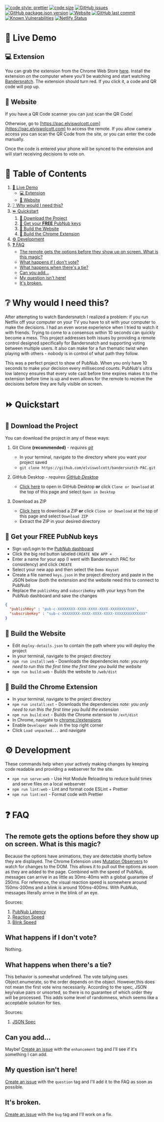 [![code style: prettier](https://img.shields.io/badge/code_style-prettier-ff69b4.svg?style=flat-square)](https://github.com/prettier/prettier)
[![code size](https://img.shields.io/github/repo-size/elviswolcott/bandersnatch-PAC.svg?style=flat-square)](https://github.com/elviswolcott/bandersnatch-PAC)
[![GitHub issues](https://img.shields.io/github/issues/elviswolcott/bandersnatch-PAC.svg?style=flat-square)](https://github.com/elviswolcott/bandersnatch-PAC/issues)
[![GitHub package.json version](https://img.shields.io/github/package-json/v/elviswolcott/bandersnatch-PAC.svg?style=flat-square)](https://github.com/elviswolcott/bandersnatch-PAC/blob/master/package.json)
[![Website](https://img.shields.io/website-up-down-green-red/https/pac.elviswolcott.com.svg?style=flat-square)](https://pac.elviswolcott.com)
[![GitHub last commit](https://img.shields.io/github/last-commit/elviswolcott/bandersnatch-PAC.svg?style=flat-square)](https://github.com/elviswolcott/bandersnatch-PAC/commits/master)
[![Known Vulnerabilities](https://snyk.io/test/github/elviswolcott/bandersnatch-PAC/badge.svg?style=flat-square)](https://snyk.io/test/github/elviswolcott/bandersnatch-PAC/)
[![Netlify Status](https://api.netlify.com/api/v1/badges/1e1b6747-be84-4f08-9aba-c75f34fbb0b4/deploy-status)](https://app.netlify.com/sites/pensive-borg-90db04/deploys)

# :red_circle: Live Demo #

## :computer: Extension ##

You can grab the extension from the Chrome Web Store [here](https://chrome.google.com/webstore/detail/bandersnatch-pac/lhcoekiedpkknoomgpjinffiplhinifb). Install the extension on the computer where you'll be watching and start watching [Bandersnatch](https://www.netflix.com/watch/80988062). The extension should turn red. If you click it, a code and QR code will pop up.

## :iphone: Website ##

If you have a QR Code scanner you can just scan the QR Code!

Otherwise, go to [https://pac.elviswolcott.com](https://pac.elviswolcott.com) to access the remote. If you allow camera access you can scan the QR Code from the site, or you can enter the code manually.

Once the code is entered your phone will be synced to the extension and will start receiving decisions to vote on.

# :blue_book: Table of Contents #

1. [:red_circle: Live Demo](#-live-demo)
    - [:computer: Extension](#-extension)
    - [:iphone: Website](#-website)
2. [:grey_question: Why would I need this?](#-why-would-i-need-this)
3. [:fast_forward: Quickstart](#-quickstart)
    1. [:floppy_disk: Download the Project](#-download-the-project)
    2. [:key: Get your **FREE** PubNub keys](#-get-your-free-pubnub-keys)
    3. [:hammer: Build the Website](#-build-the-website)
    4. [:hammer: Build the Chrome Extension](-build-the-chrome-extension)
4. [:gear: Development](#-development)
5. [:question: FAQ](#-faq)
    - [The remote gets the options before they show up on screen. What is this magic?](#the-remote-gets-the-options-before-they-show-up-on-screen.-what-is-this-magic?)
    - [What happens if I don't vote?](#what-happens-if-i-don't-vote)
    - [What happens when there's a tie?](#what-happens-when-there's-a-tie)
    - [Can you add...](#can-you-add...)
    - [My question isn't here!](#my-question-isn't-here!)
    - [It's broken.](#it's-broken)

# :grey_question: Why would I need this? #

After attempting to watch Bandersnatch I realized a problem: if you run Netflix off your computer on your TV you have to sit with your computer to make the decisions. I had an even worse experience when I tried to watch it with friends. Trying to come to a consensus within 10 seconds can quickly become a mess. This project addresses both issues by providing a remote control designed specifically for Bandersnatch and supporting voting between multiple users. It also can make for a fun thematic twist when playing with others - nobody is in control of what path they follow.

This was a perfect project to show of PubNub. When you only have 10 seconds to make your decision every millisecond counts. PubNub's ultra low latency ensures that every vote cast before time expires makes it to the extension before time is up and even allows for the remote to receive the decisions before they are fully visible on screen.

# :fast_forward: Quickstart #

## :floppy_disk: Download the Project ##

You can download the project in any of these ways:

1. Git Clone **(recommended)** - _requires [git](https://git-scm.com/)_ 
    - In your terminal, navigate to the directory where you want your project saved
    - `git clone https://github.com/elviswolcott/bandersnatch-PAC.git`
  
2. GitHub Desktop - _requires [GitHub Desktop](https://desktop.github.com/)_
    - [Click here](x-github-client://openRepo/https://github.com/elviswolcott/bandersnatch-PAC) to open in GitHub Desktop **or** click `Clone or Download` at the top of this page and select `Open in Desktop`

3. Download as ZIP
    - [Click here](https://github.com/elviswolcott/bandersnatch-PAC/archive/master.zip) to download a ZIP **or** click `Clone or Download` at the top of this page and select `Download ZIP`
    - Extract the ZIP in your desired directory

## :key: Get your **FREE** PubNub keys ##

- Sign up/Login to the [PubNub dashboard](https://dashboard.pubnub.com/signup)
- Click the big red button labeled `CREATE NEW APP +`
- Enter a name for your app (I went with Bandersnatch PAC for consistency) and click `CREATE`
- Select your new app and then select the `Demo Keyset`
- Create a file named `keys.json` in the project directory and paste in the JSON below (both the extension and the website need this to connect to PubNub)
- Replace the `publishKey` and `subscribeKey` with your keys from the PubNub dashboard and save the changes

```json
{
  "publishKey" : "pub-c-XXXXXXXX-XXXX-XXXX-XXXX-XXXXXXXXXXX",
  "subscribeKey" : "sub-c-XXXXXXXX-XXXX-XXXX-XXXX-XXXXXXXXXXXXXX"
}
```

## :hammer: Build the Website ##

- Edit `deploy-details.json` to contain the path where you will deploy the project
- In your terminal, navigate to the project directory
- `npm run install:web` - Downloads the dependencies _note: you only need to run this the first time the first time you build the website_
- `npm run build:web` - Builds the website to `/web/dist`


## :hammer: Build the Chrome Extension ##

- In your terminal, navigate to the project directory
- `npm run install:ext` - Downloads the dependencies _note: you only need to run this the first time you build the extension_
- `npm run build:ext` - Builds the Chrome extension to `/ext/dist`
- In Chrome, navigate to [chrome://extensions](chrome://extensions)
- Enable `Developer mode` in the top right corner
- Click `Load unpacked...` and navigate 

# :gear: Development #

These commands help when your actively making changes by keeping code readable and providing a webserver for the site.

- `npm run serve:web` - Use Hot Module Reloading to reduce build times and serve files on a local webserver
- `npm run lint:web` - Lint and format code ESLint + Prettier
- `npm run lint:ext` - Format code with Prettier

# :question: FAQ #

## The remote gets the options before they show up on screen. What is this magic? ##

Because the options have animations, they are detectable shortly before they are displayed. The Chrome Extension uses [Mutation Observers](https://developer.mozilla.org/en-US/docs/Web/API/MutationObserver) to watch for changes to the DOM. This allows it to pull out the options as soon as they are added to the page. Combined with the speed of PubNub, messages can arrive in as little as 30ms-40ms with a global guarantee of 250ms. For reference, the visual reaction speed is somewhere around 150ms-200ms and a blink is around 100ms-400ms. With PubNub, messages literally arrive in the blink of an eye.

Sources:
1. [PubNub Latency](https://www.pubnub.com/developers/tech/network-infrastructure/)
2. [Reaction Speed](http://www.jneurosci.org/content/jneuro/26/15/3981.full.pdf)
3. [Blink Speed](https://bionumbers.hms.harvard.edu/bionumber.aspx?id=100706&ver=0)

## What happens if I don't vote? ##

Nothing.

## What happens when there's a tie? ##

This behavior is somewhat undefined. The vote tallying uses Object.enumerate, so the order depends on the object. However,this does not mean the first vote wins necessarily. According to the spec, JSON key/value pairs or unsorted, so there is no guarantee of which order they will be processed. This adds some level of randomness, which seems like a acceptable solution for ties.

Sources:
1. [JSON Spec](https://json.org/)

## Can you add... ##

Maybe! [Create an issue](https://github.com/elviswolcott/bandersnatch-PAC/issues/new) with the `enhancement` tag and I'll see if it's something I can add.

## My question isn't here! ##

[Create an issue](https://github.com/elviswolcott/bandersnatch-PAC/issues/new) with the `question` tag and I'll add it to the FAQ as soon as possible.

## It's broken. ##

[Create an issue](https://github.com/elviswolcott/bandersnatch-PAC/issues/new) with the `bug` tag and I'll work on a fix.
